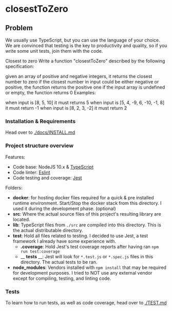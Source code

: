 # closestToZero

## Problem

We usually use TypeScript, but you can use the language of your choice.
We are convinced that testing is the key to productivity and quality, so if you write some unit tests, join them with the code.

Closest to zero
Write a function "closestToZero" described by the following specification:

given an array of positive and negative integers, it returns the closest number to zero
if the closest number in input could be either negative or positive, the function returns the positive one
if the input array is undefined or empty, the function returns 0
Examples:

when input is [8, 5, 10] it must returns 5
when input is [5, 4, -9, 6, -10, -1, 8] it must return -1
when input is [8, 2, 3, -2] it must return 2

### Installation & Requirements

Head over to [./docs/INSTALL.md](./docs/INSTALL.md)


### Project structure overview

Features:
* Code base: NodeJS 10.x & [TypeScript](https://www.typescriptlang.org)
* Code linter: [Eslint](https://eslint.org/)
* Code testing and coverage: [Jest](https://jestjs.io)
    
Folders:

* __docker__: for hosting docker files required for a quick & pre installed runtime environment. Start/Stop the docker stack from this directory. I used it during the development phase. (optional)
* __src__: Where the actual source files of this project's resulting library are located.
* __lib__: TypeScript files from `./src` are compiled into this directory. This is the actual distributable directory.
* __test__: Hold all files related to testing. I decided to use Jest, a test framework I already have some experience with.
    * __.coverage__: Hold Jest's test coverage reports after having ran `npm run test:coverage`
    * __ __tests__ __: Jest will look for `*.test.js` or `*.spec.js` files in this directory. The actual tests to be ran.
* __node_modules__: Vendors installed with `npm install` that may be required for development purposes. I tried to NOT use any external vendor except for compiling, testing, and linting code.


### Tests

To learn how to run tests, as well as code coverage, head over to [./TEST.md](./TEST.md)

